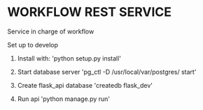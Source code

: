 # WORKFLOW REST SERVICE
Service in charge of workflow

Set up to develop
1. Install with: 
'python setup.py install'

2. Start database server 
'pg_ctl -D /usr/local/var/postgres/ start'

3. Create flask_api database 
'createdb flask_dev'

4. Run api
'python manage.py run'